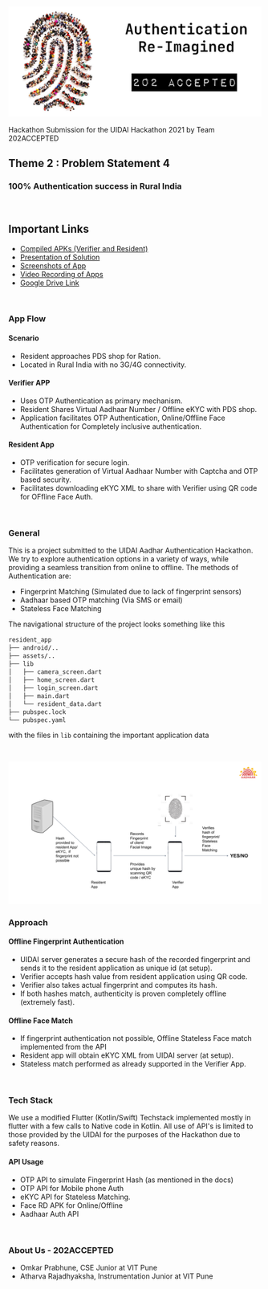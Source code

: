 ![Banner](banner.png) 

Hackathon Submission for the UIDAI Hackathon 2021 by Team 202ACCEPTED

## Theme 2 : Problem Statement 4
### 100% Authentication success in Rural India

<br>

## Important Links

* [Compiled APKs (Verifier and Resident)](https://drive.google.com/drive/folders/1Nm-D_hOP8DvX-84G0MmmSq87CFw2rvel?usp=sharing)
* [Presentation of Solution](https://docs.google.com/presentation/d/1Y_3-m4eiQ-Im2bgNyngsnCTiFiHP7KJJ8Qe4wQY0Hn0/edit?usp=sharing)
* [Screenshots of App](https://drive.google.com/drive/folders/1yqrvqmFdz82PvhLRp3VgP-M9xBx-h8UG?usp=sharing)
* [Video Recording of Apps](https://drive.google.com/drive/folders/1322cyvZyhc_71UxXgd9phQR2dFMM7lZ2?usp=sharing)
* [Google Drive Link](https://drive.google.com/drive/u/1/folders/1UCbi8d1H3KmbGus2gnI6PwYWdqzX4PD0)


<br>

###  App Flow 

#### Scenario
* Resident approaches PDS shop for Ration.
* Located in Rural India with no 3G/4G connectivity.

#### Verifier APP
* Uses OTP Authentication as primary mechanism.
* Resident Shares Virtual Aadhaar Number / Offline eKYC with PDS shop.
* Application facilitates OTP Authentication, Online/Offline Face Authentication for Completely inclusive authentication.

#### Resident App
* OTP verification for secure login.
* Facilitates generation of Virtual Aadhaar Number with Captcha and OTP based security.
* Facilitates downloading eKYC XML to share with Verifier using QR code for OFfline Face Auth.

<br>

### General

This is a project submitted to the UIDAI Aadhar Authentication Hackathon. We try to explore authentication options in a variety of ways, while providing a seamless transition from online to offline. The methods of Authentication are:
- Fingerprint Matching (Simulated due to lack of fingerprint sensors)
- Aadhaar based OTP matching (Via SMS or email)
- Stateless Face Matching

The navigational structure of the project looks something like this

```
resident_app
├── android/..
├── assets/..
├── lib
│   ├── camera_screen.dart
│   ├── home_screen.dart
│   ├── login_screen.dart
│   ├── main.dart
│   └── resident_data.dart
├── pubspec.lock
└── pubspec.yaml
```

with the files in `lib` containing the important application data

<br>

![Architecture Diagram](architecture_diagram.png)

### Approach

#### Offline Fingerprint Authentication
* UIDAI server generates a secure hash of the recorded fingerprint and sends it to the resident application as unique id (at setup).
* Verifier accepts hash value from resident application using QR code.
* Verifier also takes actual fingerprint and computes its hash.
* If both hashes match, authenticity is proven completely offline (extremely fast).

#### Offline Face Match
* If fingerprint authentication not possible, Offline Stateless Face match implemented from the API
* Resident app will obtain eKYC XML from UIDAI server (at setup).
* Stateless match performed as already supported in the Verifier App.

<br>

### Tech Stack
We use a modified Flutter (Kotlin/Swift) Techstack implemented mostly in flutter with a few calls to Native code in Kotlin. All use of API's is limited to those provided by the UIDAI for the purposes of the Hackathon due to safety reasons.

#### API Usage
- OTP API to simulate Fingerprint Hash (as mentioned in the docs)
- OTP API for Mobile phone Auth
- eKYC API for Stateless Matching.
- Face RD APK for Online/Offline
- Aadhaar Auth API

<br>

### About Us - 202ACCEPTED
- Omkar Prabhune, CSE Junior at VIT Pune
- Atharva Rajadhyaksha, Instrumentation Junior at VIT Pune
